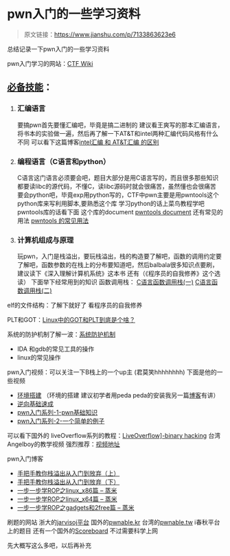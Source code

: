 # pwn入门的一些学习资料

> 原文链接：https://www.jianshu.com/p/7133863623e6

总结记录一下pwn入门的一些学习资料

pwn入门学习的网站：[CTF Wiki](https://ctf-wiki.github.io/ctf-wiki/)

## **<u>必备技能</u>：**

1. ### **汇编语言**

   要搞pwn首先要懂汇编吧，毕竟是搞二进制的
   建议看王爽写的那本汇编语言，将书本的实验做一遍，然后再了解一下AT&T和intel两种汇编代码风格有什么不同
   可以看下这篇博客[intel汇编 和 AT&T汇编 的区别](https://blog.csdn.net/kennyrose/article/details/7575952)

2. ### **编程语言（C语言和python）**

   C语言这门语言必须要会吧，题目大部分是用C语言写的，而且很多那些知识都要读libc的源代码，不懂C，读libc源码时就会很痛苦，虽然懂也会很痛苦
   要会python吧，毕竟exp用python写的，CTF中pwn主要是用pwntools这个python库来写利用脚本,要熟悉这个库
   学习python的话上菜鸟教程学吧
   pwntools库的话看下面
   这个库的document [pwntools document](http://pwntools.readthedocs.io/en/stable/about.html)
   还有常见的用法 [pwntools 的常见用法](http://www.91ri.org/14382.html)

3. ### **计算机组成与原理**

   玩pwn，入门是栈溢出，要玩栈溢出，栈的构造要了解吧，函数的调用约定要了解吧，函数参数的在栈上的分布要知道吧，然后balbala很多知识点要刷，建议读下《深入理解计算机系统》这本书 还有（《程序员的自我修养》这个选读）
   下面举下经常用到的知识
   函数调用栈：
   [C语言函数调用栈(一)](https://www.cnblogs.com/clover-toeic/p/3755401.html)
   [C语言函数调用栈(二)](https://www.cnblogs.com/clover-toeic/p/3756668.html)



elf的文件结构：了解下就好了
看程序员的自我修养

PLT和GOT：[Linux中的GOT和PLT到底是个啥？](http://www.freebuf.com/articles/system/135685.html)

系统的防护机制了解一波：[系统防护机制](https://blog.betamao.me/2017/09/06/系统保护/)

- IDA 和gdb的常见工具的操作
- linux的常见操作

pwn入门视频：可以关注一下B栈上的一个up主 (君莫笑hhhhhhhh)
下面是他的一些视频

- [环境搭建](https://www.bilibili.com/video/av14550200) （环境的搭建 建议初学者用peda peda的安装我另一篇[博客](https://www.jianshu.com/p/1476f38e3aa3)有讲）
- [逆向基础速成](https://www.bilibili.com/video/av15099229)
- [pwn入门系列-1-pwn基础知识](https://www.bilibili.com/video/av14821631)
- [pwn入门系列-2-一个简单的例子](https://www.bilibili.com/video/av14824239)

可以看下国外的 liveOverflow系列的教程：[LiveOverflow\]-binary hacking](https://www.bilibili.com/video/av18860370?from=search&seid=11125347866510739031)
台湾 Angelboy的教学视频 强烈推荐：[视频地址](https://www.youtube.com/channel/UC_PU5Tk6AkDnhQgl5gARObA)

pwn入门博客

- [手把手教你栈溢出从入门到放弃（上）](https://paper.seebug.org/271/)
- [手把手教你栈溢出从入门到放弃（下）](https://paper.seebug.org/272/)
- [一步一步学ROP之linux_x86篇 – 蒸米](http://www.vuln.cn/6645)
- [一步一步学ROP之linux_x64篇 – 蒸米](http://www.vuln.cn/6644)
- [一步一步学ROP之gadgets和2free篇 – 蒸米](http://www.vuln.cn/6643)

刷题的网站
浙大的[jarvisoj平台](https://www.jarvisoj.com/)
国外的[pwnable.kr](http://www.pwnable.kr/)
台湾的[pwnable.tw](https://pwnable.tw/)
i春秋平台上的题目
还有一个国外的[Scoreboard](https://hackme.inndy.tw/scoreboard/) 不过需要科学上网

先大概写这么多吧，以后再补充
